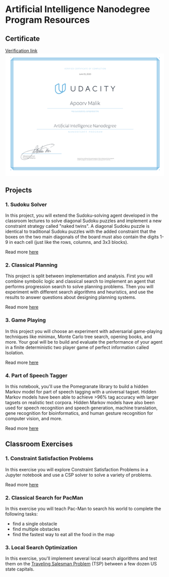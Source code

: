 # Artificial Intelligence Nanodegree Program Resources

## Certificate

[Verification link](https://confirm.udacity.com/CTCD9YJQ)
![Graduation certificate](https://github.com/1998apoorvmalik/udacity-artificial-intelligence-nanodegree/blob/main/certificate.png?raw=true)

## Projects

### 1. Sudoku Solver

In this project, you will extend the Sudoku-solving agent developed in the classroom lectures to solve diagonal Sudoku puzzles and implement a new constraint strategy called "naked twins". A diagonal Sudoku puzzle is identical to traditional Sudoku puzzles with the added constraint that the boxes on the two main diagonals of the board must also contain the digits 1-9 in each cell (just like the rows, columns, and 3x3 blocks).

Read more [here](/Projects/1_Sudoku)

### 2. Classical Planning

This project is split between implementation and analysis. First you will combine symbolic logic and classical search to implement an agent that performs progression search to solve planning problems. Then you will experiment with different search algorithms and heuristics, and use the results to answer questions about designing planning systems.

Read more [here](/Projects/2_Classical%20Planning)

### 3. Game Playing

In this project you will choose an experiment with adversarial game-playing techniques like minimax, Monte Carlo tree search, opening books, and more. Your goal will be to build and evaluate the performance of your agent in a finite deterministic two player game of perfect information called Isolation.

Read more [here](/Projects/3_Adversarial%20Search)

### 4. Part of Speech Tagger

In this notebook, you'll use the Pomegranate library to build a hidden Markov model for part of speech tagging with a universal tagset. Hidden Markov models have been able to achieve >96% tag accuracy with larger tagsets on realistic text corpora. Hidden Markov models have also been used for speech recognition and speech generation, machine translation, gene recognition for bioinformatics, and human gesture recognition for computer vision, and more.

Read more [here](/Projects/4_HMM%20Tagger)

## Classroom Exercises

### 1. Constraint Satisfaction Problems

In this exercise you will explore Constraint Satisfaction Problems in a Jupyter notebook and use a CSP solver to solve a variety of problems.

Read more [here](/Exercises/1_Constraint%20Satisfaction)

### 2. Classical Search for PacMan

In this exercise you will teach Pac-Man to search his world to complete the following tasks:

- find a single obstacle
- find multiple obstacles
- find the fastest way to eat all the food in the map

### 3. Local Search Optimization

In this exercise, you'll implement several local search algorithms and test them on the [Traveling Salesman Problem](https://en.wikipedia.org/wiki/Travelling_salesman_problem) (TSP) between a few dozen US state capitals.
